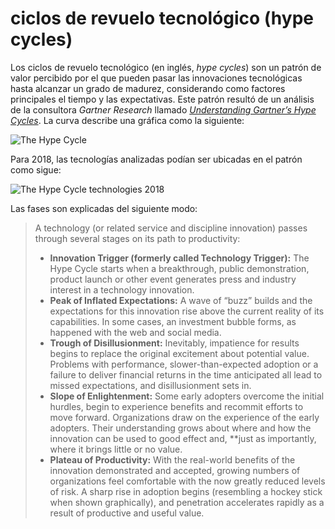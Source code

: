 # ciclos de revuelo tecnológico (hype cycles)
Los ciclos de revuelo tecnológico (en inglés, *hype cycles*) son un patrón de valor percibido por el que pueden pasar las innovaciones tecnológicas hasta alcanzar un grado de madurez, considerando como factores principales el tiempo y las expectativas. Este patrón resultó de un análisis de la consultora *Gartner Research* llamado [*Understanding Gartner’s Hype Cycles*](https://www.gartner.com/en/documents/3887767). La curva describe una gráfica como la siguiente:

![The Hype Cycle](https://www.gartner.com/resources/370100/370163/370163_0001.png)

Para 2018, las tecnologías analizadas podían ser ubicadas en el patrón como sigue:

![The Hype Cycle technologies 2018](https://www.gartner.com/resources/370100/370163/370163_0002.png)

Las fases son explicadas del siguiente modo:

>A technology (or related service and discipline innovation) passes through several stages on its path to productivity:
>
>- **Innovation Trigger (formerly called Technology Trigger):** The Hype Cycle starts when a breakthrough, public demonstration, product launch or other event generates press and industry interest in a technology innovation.
>- **Peak of Inflated Expectations:** A wave of “buzz” builds and the expectations for this innovation rise above the current reality of its capabilities. In some cases, an investment bubble forms, as happened with the web and social media.
>- **Trough of Disillusionment:** Inevitably, impatience for results begins to replace the original excitement about potential value. Problems with performance, slower-than-expected adoption or a failure to deliver financial returns in the time anticipated all lead to missed expectations, and disillusionment sets in.
>- **Slope of Enlightenment:** Some early adopters overcome the initial hurdles, begin to experience benefits and recommit efforts to move forward. Organizations draw on the experience of the early adopters. Their understanding grows about where and how the innovation can be used to good effect and, **just as importantly, where it brings little or no value.
>- **Plateau of Productivity:** With the real-world benefits of the innovation demonstrated and accepted, growing numbers of organizations feel comfortable with the now greatly reduced levels of risk. A sharp rise in adoption begins (resembling a hockey stick when shown graphically), and penetration accelerates rapidly as a result of productive and useful value.